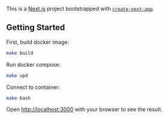 This is a [Next.js](https://nextjs.org/) project bootstrapped with [`create-next-app`](https://github.com/vercel/next.js/tree/canary/packages/create-next-app).

## Getting Started

First, build docker image:

```bash
make build
```

Run docker compose:

```bash
make upd
```

Connect to container:

```bash
make bash
```



Open [http://localhost:3000](http://localhost:3000) with your browser to see the result.

